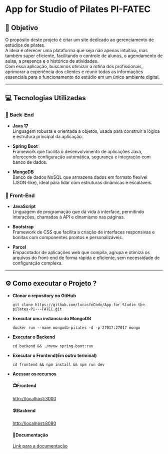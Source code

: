 # App for Studio of Pilates PI-FATEC

## 🎯 Objetivo

O propósito deste projeto é criar um site dedicado ao gerenciamento de estúdios de pilates.  
A ideia é oferecer uma plataforma que seja não apenas intuitiva, mas também super eficiente, facilitando o controle de alunos, o agendamento de aulas, a presença e o histórico de atividades.  
Com essa aplicação, buscamos otimizar a rotina dos profissionais, aprimorar a experiência dos clientes e reunir todas as informações essenciais para o funcionamento do estúdio em um único ambiente digital.

---

## 💻 Tecnologias Utilizadas

### 🧠 Back-End

- **Java 17**  
  Linguagem robusta e orientada a objetos, usada para construir a lógica e estrutura principal da aplicação.

- **Spring Boot**  
  Framework que facilita o desenvolvimento de aplicações Java, oferecendo configuração automática, segurança e integração com banco de dados.

- **MongoDB**  
  Banco de dados NoSQL que armazena dados em formato flexível (JSON-like), ideal para lidar com estruturas dinâmicas e escaláveis.

### 🎨 Front-End

- **JavaScript**  
  Linguagem de programação que dá vida à interface, permitindo interações, chamadas à API e dinamismo nas páginas.

- **Bootstrap**  
  Framework de CSS que facilita a criação de interfaces responsivas e bonitas com componentes prontos e personalizáveis.

- **Parcel**  
  Empacotador de aplicações web que compila, agrupa e otimiza os arquivos do front-end de forma rápida e eficiente, sem necessidade de configuração complexa.

---

## ⚙️ Como executar o Projeto ?

- **Clonar o repository no GitHub**
  ```shell
  git clone https://github.com/lucasfnCode/App-for-Studio-the-pilates-PI---FATEC.git
  ```
  
- **Executar uma instancia do MongoDB**
  ```shell
  docker run --name mongodb-pilates -d -p 27017:27017 mongo
  ```

- **Executar o Backend**
  ```shell
  cd backend && ./mvnw spring-boot:run 
  ``` 

- **Executar o Frontend(Em outro terminal)**
  ```shell
  cd frontend && npm install && npm run dev
  ``` 
- **Acessar os recursos**
  #### 📺Frontend  
  [http://localhost:3000](a)

  #### 🛠️Backend
  [http://localhost:8080](a)

  #### 📖Documentação
  [Link para a documentação](http://localhost:8080/swagger-ui/index.html)


  
    

